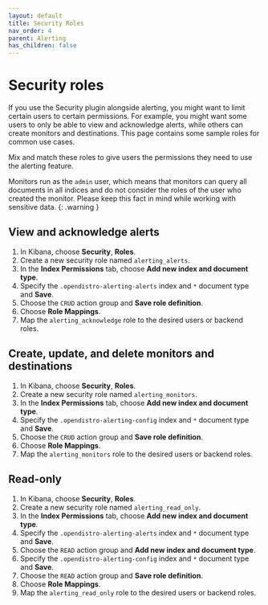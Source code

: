 ```yaml
---
layout: default
title: Security Roles
nav_order: 4
parent: Alerting
has_children: false
---
```


# Security roles

If you use the Security plugin alongside alerting, you might want to limit certain users to certain permissions. For example, you might want some users to only be able to view and acknowledge alerts, while others can create monitors and destinations. This page contains some sample roles for common use cases.

Mix and match these roles to give users the permissions they need to use the alerting feature.

Monitors run as the `admin` user, which means that monitors can query all documents in all indices and do not consider the roles of the user who created the monitor. Please keep this fact in mind while working with sensitive data.
{: .warning }


## View and acknowledge alerts

1. In Kibana, choose **Security**, **Roles**.
1. Create a new security role named `alerting_alerts`.
1. In the **Index Permissions** tab, choose **Add new index and document type**.
1. Specify the `.opendistro-alerting-alerts` index and `*` document type and **Save**.
1. Choose the `CRUD` action group and **Save role definition**.
1. Choose **Role Mappings**.
1. Map the `alerting_acknowledge` role to the desired users or backend roles.


## Create, update, and delete monitors and destinations

1. In Kibana, choose **Security**, **Roles**.
1. Create a new security role named `alerting_monitors`.
1. In the **Index Permissions** tab, choose **Add new index and document type**.
1. Specify the `.opendistro-alerting-config` index and `*` document type and **Save**.
1. Choose the `CRUD` action group and **Save role definition**.
1. Choose **Role Mappings**.
1. Map the `alerting_monitors` role to the desired users or backend roles.


## Read-only

1. In Kibana, choose **Security**, **Roles**.
1. Create a new security role named `alerting_read_only`.
1. In the **Index Permissions** tab, choose **Add new index and document type**.
1. Specify the `.opendistro-alerting-alerts` index and `*` document type and **Save**.
1. Choose the `READ` action group and **Add new index and document type**.
1. Specify the `.opendistro-alerting-config` index and `*` document type and **Save**.
1. Choose the `READ` action group and **Save role definition**.
1. Choose **Role Mappings**.
1. Map the `alerting_read_only` role to the desired users or backend roles.
